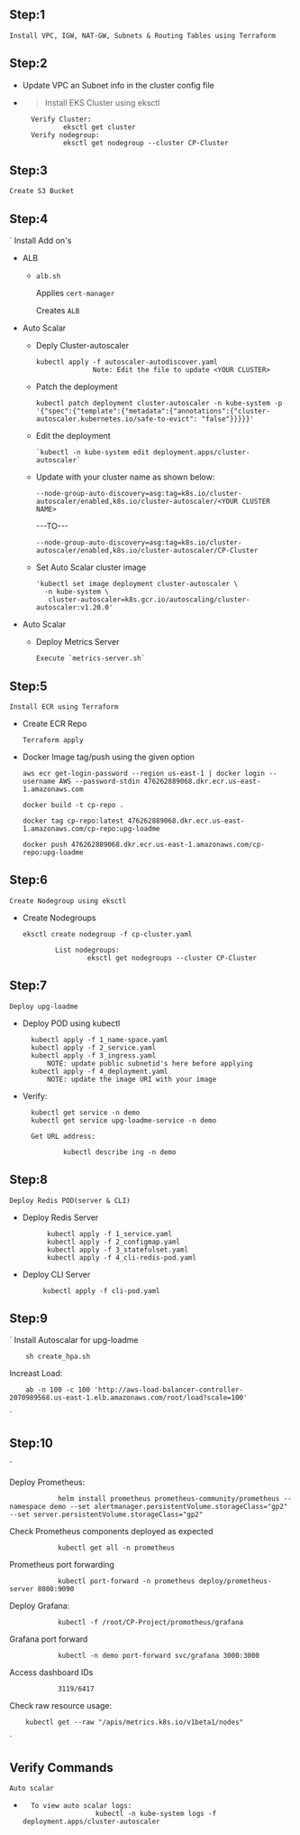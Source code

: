 ## **Step:1**


`
Install VPC, IGW, NAT-GW, Subnets & Routing Tables using Terraform
`

## **Step:2**


-  Update VPC an Subnet info in the cluster config file
- > Install EKS Cluster using eksctl

        Verify Cluster:
                eksctl get cluster
        Verify nodegroup:
                eksctl get nodegroup --cluster CP-Cluster



## **Step:3**

`
Create S3 Bucket
`

## **Step:4**

`
Install Add on's
- ALB

    - `alb.sh`

         Applies `cert-manager`
         
         Creates `ALB`
- Auto Scalar

    - Deply Cluster-autoscaler

          kubectl apply -f autoscaler-autodiscover.yaml
                        Note: Edit the file to update <YOUR CLUSTER>
    - Patch the deployment

          kubectl patch deployment cluster-autoscaler -n kube-system -p '{"spec":{"template":{"metadata":{"annotations":{"cluster-autoscaler.kubernetes.io/safe-to-evict": "false"}}}}}'
    - Edit the deployment

          `kubectl -n kube-system edit deployment.apps/cluster-autoscaler`

    -   Update with your cluster name   as      shown below:  

            --node-group-auto-discovery=asg:tag=k8s.io/cluster-autoscaler/enabled,k8s.io/cluster-autoscaler/<YOUR CLUSTER NAME>
          ---TO---

            --node-group-auto-discovery=asg:tag=k8s.io/cluster-autoscaler/enabled,k8s.io/cluster-autoscaler/CP-Cluster
    - Set Auto Scalar cluster image

          'kubectl set image deployment cluster-autoscaler \
            -n kube-system \
             cluster-autoscaler=k8s.gcr.io/autoscaling/cluster-autoscaler:v1.20.0'
- Auto Scalar
    -   Deploy Metrics Server

            Execute `metrics-server.sh`


## **Step:5**

`
Install ECR using Terraform
`

-   Create ECR Repo

        Terraform apply

-   Docker Image tag/push using the given option

        aws ecr get-login-password --region us-east-1 | docker login --username AWS --password-stdin 476262889068.dkr.ecr.us-east-1.amazonaws.com

        docker build -t cp-repo .

        docker tag cp-repo:latest 476262889068.dkr.ecr.us-east-1.amazonaws.com/cp-repo:upg-loadme

        docker push 476262889068.dkr.ecr.us-east-1.amazonaws.com/cp-repo:upg-loadme


## **Step:6**

`
Create Nodegroup using eksctl
`

-   Create Nodegroups

        eksctl create nodegroup -f cp-cluster.yaml

                List nodegroups:
                        eksctl get nodegroups --cluster CP-Cluster

## **Step:7**

`
Deploy upg-loadme
`

- Deploy POD using kubectl

        kubectl apply -f 1_name-space.yaml
        kubectl apply -f 2_service.yaml
        kubectl apply -f 3_ingress.yaml
            NOTE: update public subnetid's here before applying
        kubectl apply -f 4_deployment.yaml
            NOTE: update the image URI with your image 
- Verify:
        
        kubectl get service -n demo
        kubectl get service upg-loadme-service -n demo

        Get URL address:

                kubectl describe ing -n demo

## **Step:8**

`
Deploy Redis POD(server & CLI)
`

- Deploy Redis Server

            kubectl apply -f 1_service.yaml
            kubectl apply -f 2_configmap.yaml
            kubectl apply -f 3_statefulset.yaml
            kubectl apply -f 4_cli-redis-pod.yaml


- Deploy CLI Server

           kubectl apply -f cli-pod.yaml 

## **Step:9**

`
Install Autoscalar for upg-loadme

        sh create_hpa.sh

Increast Load:

        ab -n 100 -c 100 'http://aws-load-balancer-controller-2070989568.us-east-1.elb.amazonaws.com/root/load?scale=100'


`

## **Step:10**


`

Deploy Prometheus:

                helm install prometheus prometheus-community/prometheus --namespace demo --set alertmanager.persistentVolume.storageClass="gp2" --set server.persistentVolume.storageClass="gp2"

Check Prometheus components deployed as expected
                
                kubectl get all -n prometheus

Prometheus port forwarding

                kubectl port-forward -n prometheus deploy/prometheus-server 8080:9090

Deploy Grafana:

                kubectl -f /root/CP-Project/promotheus/grafana

Grafana port forward

                kubectl -n demo port-forward svc/grafana 3000:3000


Access dashboard IDs

                3119/6417


Check raw resource usage:

        kubectl get --raw "/apis/metrics.k8s.io/v1beta1/nodes"


`

## **Verify Commands**

`
Auto scalar
`
-       To view auto scalar logs:
                        kubectl -n kube-system logs -f deployment.apps/cluster-autoscaler